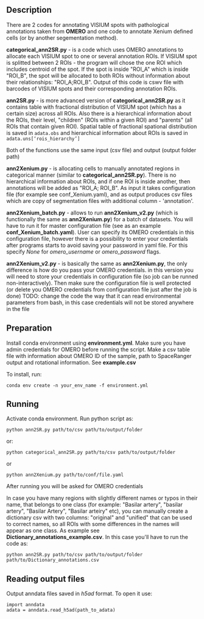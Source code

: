 ## Description

There are 2 codes for annotating VISIUM spots with pathological annotations taken from **OMERO** and one code to annotate Xenium defined cells (or by another segementation method). 

**categorical_ann2SR.py** - is a code which uses OMERO annotations to allocate each VISIUM spot to one or several annotation ROIs. If VISIUM spot is splitted between 2 ROIs - the program will chose the one ROI which includes centroid of the spot. If the spot is inside "ROI_A" which is inside "ROI_B", the spot will be allocated to both ROIs without information about their relationships: "ROI_A;ROI_B". Output of this code is cswv file with barcodes of VISIUM spots and their corresponding annotation ROIs.

**ann2SR.py** - is more advanced version of **categorical_ann2SR.py** as it contains table with fractional distribution of VISIUM spot (which has a certain size) across all ROIs. Also there is a hierarchical information about the ROIs, their level, "children" (ROIs within a given ROI) and "parents" (all ROIs that contain given ROI). Spatial table of fractional spational distribution is saved in ```adata.obs``` and hierarchical information about ROIs is saved in ``` adata.uns[‘rois_hierarchy’] ```

Both of the functions use the same input (csv file) and output (output folder path)

**ann2Xenium.py** - is allocating cells to manually annotated regions in categorical manner (similar to **categorical_ann2SR.py**). There is no hierarchical information about ROIs, and if one ROI is inside another, then annotations will be added as  "ROI_A; ROI_B". As input it takes configuration file (for example see conf_Xenium.yaml), and as output produces csv files which are copy of segmentation files with additional column - 'annotation'.

**ann2Xenium_batch.py** - allows to run **ann2Xenium_v2.py** (which is functionally the same as **ann2Xenium.py**) for a batch of datasets. You will have to run it for master configuration file (see as an example **conf_Xenium_batch.yaml**). User can specify its OMERO credentials in this configuration file, however there is a possibility to enter your credentials after programs starts to avoid saving your password in yaml file. For this specify *None* for *omero_username* or *omero_password* flags.

**ann2Xenium_v2.py** - is basically the same as **ann2Xenium.py**, the only difference is how do you pass your OMERO credentials. in this version you will need to store your credentials in configuration file (so job can be runned non-interactively). Then make sure the configuration file is well protected (or delete you OMERO credentials from configuration file just after the job is done) 
TODO: change the code the way that it can read environmental parameters from bash, in this case credentials will not be stored anywhere in the file

## Preparation

Install conda environment using **environment.yml**. Make sure you have admin credentials for OMERO before running the script. Make a csv table file with information about OMERO ID of the sample, path to SpaceRanger output and rotational information. See **example.csv**

To install, run:
```
conda env create -n your_env_name -f environment.yml
```

## Running

Activate conda environment. Run python script as:
```
python ann2SR.py path/to/csv path/to/output/folder 
```
or:
```
python categorical_ann2SR.py path/to/csv path/to/output/folder 
```
or 
```
python ann2Xenium.py path/to/conf/file.yaml 
```
After running you will be asked for OMERO credentials

In case you have many regions with slightly different names or typos in their name, that belongs to one class (for example: "Basilar artery", "basilar artery", "Basilar Artery", "Basilar arteiry" etc), you can manually create a dictionary csv with two columns: "original" and "unified" that can be used to correct names, so all ROIs with some differences in the names will appear as one class. As example see **Dictionary_annotations_example.csv**. In this case you'll have to run the code as:
```
python ann2SR.py path/to/csv path/to/output/folder path/to/Dictionary_annotations.csv
```

## Reading output files
Output anndata files saved in *h5ad* format. To open it use:
```
import anndata
adata = anndata.read_h5ad(path_to_adata)
```
